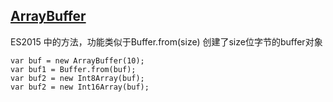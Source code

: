 ## [ArrayBuffer](https://developer.mozilla.org/zh-CN/docs/Web/JavaScript/Reference/Global_Objects/ArrayBuffer)

ES2015 中的方法，功能类似于Buffer.from\(size\) 创建了size位字节的buffer对象

```
var buf = new ArrayBuffer(10);
var buf1 = Buffer.from(buf);
var buf2 = new Int8Array(buf);
var buf2 = new Int16Array(buf);
```



